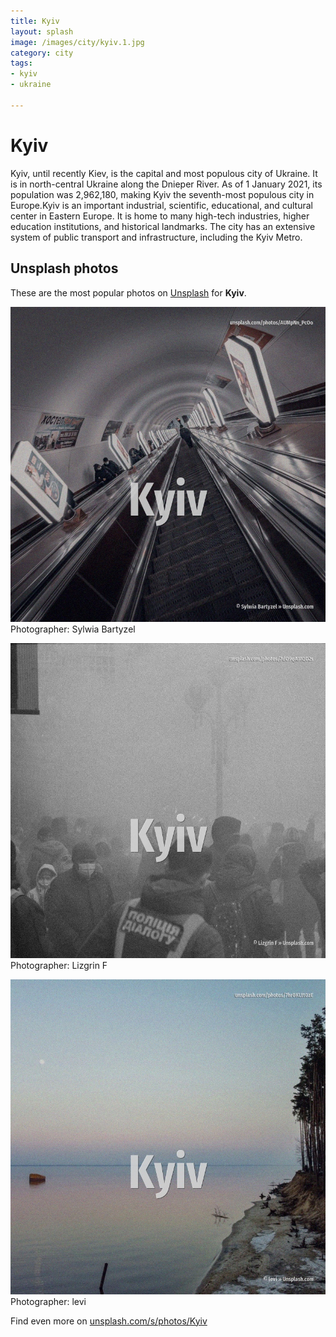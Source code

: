 ```yaml
---
title: Kyiv
layout: splash
image: /images/city/kyiv.1.jpg
category: city
tags:
- kyiv
- ukraine

---
```

# Kyiv

Kyiv, until recently Kiev, is the capital and most populous city of Ukraine.
It is in north-central Ukraine along the Dnieper River.
As of 1 January 2021, its population was 2,962,180, making Kyiv the seventh-most populous city in 
Europe.Kyiv is an important industrial, scientific, educational, and cultural center in Eastern 
Europe.
It is home to many high-tech industries, higher education institutions, and historical landmarks.
The city has an extensive system of public transport and infrastructure, including the Kyiv Metro.

 
## Unsplash photos
These are the most popular photos on [Unsplash](https://unsplash.com) for **Kyiv**.
 
![Kyiv](/images/city/kyiv.1.jpg)
Photographer:  Sylwia Bartyzel
 
![Kyiv](/images/city/kyiv.2.jpg)
Photographer:  Lizgrin F
 
![Kyiv](/images/city/kyiv.3.jpg)
Photographer:  levi
 
Find even more on [unsplash.com/s/photos/Kyiv](https://unsplash.com/s/photos/Kyiv)
 
